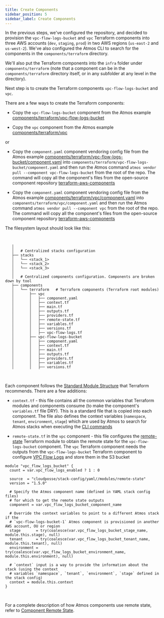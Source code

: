 ```yaml
---
title: Create Components
sidebar_position: 5
sidebar_label: Create Components
---
```


In the previous steps, we've configured the repository, and decided to provision the `vpc-flow-logs-bucket` and `vpc` Terraform
components into three AWS accounts (`dev`, `staging`, `prod`) in two AWS regions (`us-east-2` and `us-west-2`). We've also configured the Atmos CLI to
search for the components in the `components/terraform` directory.

We'll also put the Terraform components into the `infra` folder under `components/terraform` (note that a component can be in
the `components/terraform` directory itself, or in any subfolder at any level in the directory).

Next step is to create the Terraform components `vpc-flow-logs-bucket` and `vpc`.

There are a few ways to create the Terraform components:

- Copy the `vpc-flow-logs-bucket` component from the Atmos
  example [components/terraform/vpc-flow-logs-bucket](https://github.com/cloudposse/atmos/tree/master/examples/quick-start/components/terraform/vpc-flow-logs-bucket)

- Copy the `vpc` component from the Atmos
  example [components/terraform/vpc](https://github.com/cloudposse/atmos/tree/master/examples/quick-start/components/terraform/vpc)

or

- Copy the `component.yaml` component vendoring config file from the Atmos
  example [components/terraform/vpc-flow-logs-bucket/component.yaml](https://github.com/cloudposse/atmos/blob/master/examples/quick-start/components/terraform/vpc-flow-logs-bucket/component.yaml)
  into `components/terraform/vpc-flow-logs-bucket/component.yaml` and then run the Atmos
  command `atmos vendor pull --component vpc-flow-logs-bucket` from
  the root of the repo. The command will copy all the component's files from the open-source component
  repository [terraform-aws-components](https://github.com/cloudposse/terraform-aws-components/tree/master/modules/vpc-flow-logs-bucket)

- Copy the `component.yaml` component vendoring config file from the Atmos
  example [components/terraform/vpc/component.yaml](https://github.com/cloudposse/atmos/blob/master/examples/quick-start/components/terraform/vpc/component.yaml)
  into `components/terraform/vpc/component.yaml` and then run the Atmos command `atmos vendor pull --component vpc` from
  the root of the repo. The command will copy all the component's files from the open-source component
  repository [terraform-aws-components](https://github.com/cloudposse/terraform-aws-components/tree/master/modules/vpc)

The filesystem layout should look like this:

<br/>

```console
   │  
   │   # Centralized stacks configuration
   ├── stacks
   │   └── <stack_1>
   │   └── <stack_2>
   │   └── <stack_3>
   │  
   │   # Centralized components configuration. Components are broken down by tool
   ├── components
   │   └── terraform   # Terraform components (Terraform root modules)
   │       ├── vpc
   │       │   ├── component.yaml
   │       │   ├── context.tf
   │       │   ├── main.tf
   │       │   ├── outputs.tf
   │       │   ├── providers.tf
   │       │   ├── remote-state.tf
   │       │   ├── variables.tf
   │       │   ├── versions.tf
   │       │   ├── vpc-flow-logs.tf
   │       ├── vpc-flow-logs-bucket
   │       │   ├── component.yaml
   │       │   ├── context.tf
   │       │   ├── main.tf
   │       │   ├── outputs.tf
   │       │   ├── providers.tf
   │       │   ├── variables.tf
   │       │   ├── versions.tf
```

<br/>

Each component follows the [Standard Module Structure](https://developer.hashicorp.com/terraform/language/modules/develop/structure) that Terraform
recommends. There are a few additions:

- `context.tf` - this file contains all the common variables that Terraform modules and components consume (to make the component's `variables.tf`
  file DRY). This is a standard file that is copied into each component. The file also defines the context
  variables (`namespace`, `tenant`, `environment`, `stage`) which are used by Atmos to search for Atmos stacks when executing
  the [CLI commands](/cli/cheatsheet)

- `remote-state.tf` in the `vpc` component - this file configures the
  [remote-state](https://github.com/cloudposse/terraform-yaml-stack-config/tree/main/modules/remote-state) Terraform module to obtain the remote state
  for the `vpc-flow-logs-bucket` component. The `vpc` Terraform component needs the outputs from the `vpc-flow-logs-bucket` Terraform component to
  configure [VPC Flow Logs](https://docs.aws.amazon.com/vpc/latest/userguide/flow-logs.html) and store them in the S3 bucket

```hcl title="components/terraform/vpc/remote-state.tf"
module "vpc_flow_logs_bucket" {
  count = var.vpc_flow_logs_enabled ? 1 : 0

  source  = "cloudposse/stack-config/yaml//modules/remote-state"
  version = "1.5.0"

  # Specify the Atmos component name (defined in YAML stack config files) 
  # for which to get the remote state outputs
  component = var.vpc_flow_logs_bucket_component_name

  # Override the context variables to point to a different Atmos stack if the 
  # `vpc-flow-logs-bucket-1` Atmos component is provisioned in another AWS account, OU or region
  stage       = try(coalesce(var.vpc_flow_logs_bucket_stage_name, module.this.stage), null)
  tenant      = try(coalesce(var.vpc_flow_logs_bucket_tenant_name, module.this.tenant), null)
  environment = try(coalesce(var.vpc_flow_logs_bucket_environment_name, module.this.environment), null)

  # `context` input is a way to provide the information about the stack (using the context
  # variables `namespace`, `tenant`, `environment`, `stage` defined in the stack config)
  context = module.this.context
}
```

<br/>

For a complete description of how Atmos components use remote state, refer to [Component Remote State](/core-concepts/components/remote-state).
